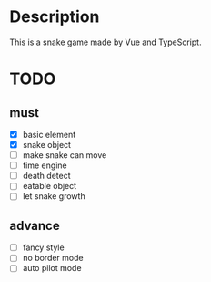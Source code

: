 # Description

This is a snake game made by Vue and TypeScript.

# TODO

## must

- [x] basic element
- [x] snake object
- [ ] make snake can move
- [ ] time engine
- [ ] death detect
- [ ] eatable object
- [ ] let snake growth

## advance

- [ ] fancy style
- [ ] no border mode
- [ ] auto pilot mode
